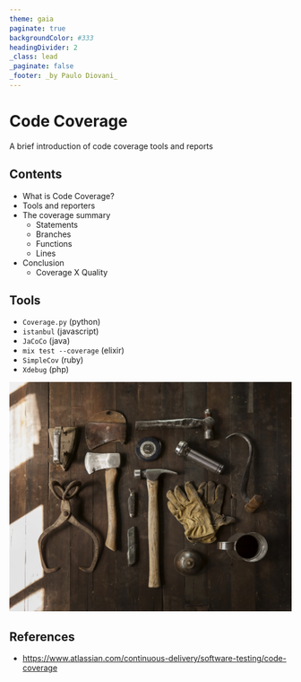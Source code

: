 ```yaml
---
theme: gaia
paginate: true
backgroundColor: #333
headingDivider: 2
_class: lead
_paginate: false
_footer: _by Paulo Diovani_
---
```


<style>
/* Add total page number */
section::after {
  content: attr(data-marpit-pagination) ' / ' attr(data-marpit-pagination-total);
}
</style>

# Code Coverage

A brief introduction of code coverage tools and reports

## Contents

- What is Code Coverage?
- Tools and reporters
- The coverage summary
  + Statements
  + Branches
  + Functions
  + Lines
- Conclusion
  + Coverage X Quality

## Tools

- `Coverage.py` (python)
- `istanbul` (javascript)
- `JaCoCo` (java)
- `mix test --coverage` (elixir)
- `SimpleCov` (ruby)
- `Xdebug` (php)

![bg right](media/image-from-rawpixel-id-3237401-jpeg.jpg)
<!-- image licence: CC0 -->

## References

- https://www.atlassian.com/continuous-delivery/software-testing/code-coverage

<!-- Presentation created with [Marp](https://marp.app/) -->
